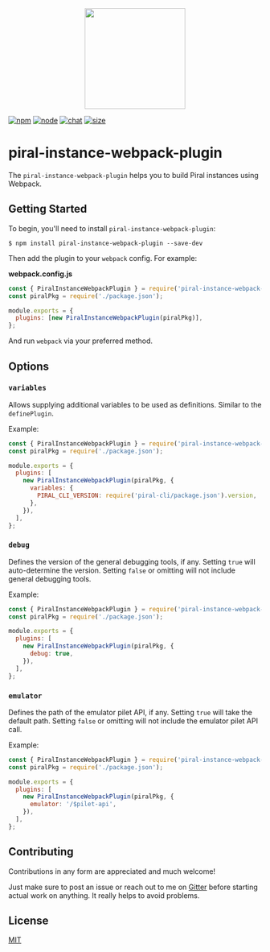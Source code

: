 <div align="center">
  <a href="https://github.com/webpack/webpack">
    <img width="200" height="200" src="https://webpack.js.org/assets/icon-square-big.svg">
  </a>
</div>

[![npm][npm]][npm-url]
[![node][node]][node-url]
[![chat][chat]][chat-url]
[![size][size]][size-url]

# piral-instance-webpack-plugin

The `piral-instance-webpack-plugin` helps you to build Piral instances using Webpack.

## Getting Started

To begin, you'll need to install `piral-instance-webpack-plugin`:

```console
$ npm install piral-instance-webpack-plugin --save-dev
```

Then add the plugin to your `webpack` config. For example:

**webpack.config.js**

```js
const { PiralInstanceWebpackPlugin } = require('piral-instance-webpack-plugin');
const piralPkg = require('./package.json');

module.exports = {
  plugins: [new PiralInstanceWebpackPlugin(piralPkg)],
};
```

And run `webpack` via your preferred method.

## Options

### `variables`

Allows supplying additional variables to be used as definitions. Similar to the `definePlugin`.

Example:

```js
const { PiralInstanceWebpackPlugin } = require('piral-instance-webpack-plugin');
const piralPkg = require('./package.json');

module.exports = {
  plugins: [
    new PiralInstanceWebpackPlugin(piralPkg, {
      variables: {
        PIRAL_CLI_VERSION: require('piral-cli/package.json').version,
      },
    }),
  ],
};
```

### `debug`

Defines the version of the general debugging tools, if any. Setting `true` will auto-determine the version. Setting `false` or omitting will not include general debugging tools.

Example:

```js
const { PiralInstanceWebpackPlugin } = require('piral-instance-webpack-plugin');
const piralPkg = require('./package.json');

module.exports = {
  plugins: [
    new PiralInstanceWebpackPlugin(piralPkg, {
      debug: true,
    }),
  ],
};
```

### `emulator`

Defines the path of the emulator pilet API, if any. Setting `true` will take the default path. Setting `false` or omitting will not include the emulator pilet API call.

Example:

```js
const { PiralInstanceWebpackPlugin } = require('piral-instance-webpack-plugin');
const piralPkg = require('./package.json');

module.exports = {
  plugins: [
    new PiralInstanceWebpackPlugin(piralPkg, {
      emulator: '/$pilet-api',
    }),
  ],
};
```

## Contributing

Contributions in any form are appreciated and much welcome!

Just make sure to post an issue or reach out to me on [Gitter](https://gitter.im/piral-io/community) before starting actual work on anything. It really helps to avoid problems.

## License

[MIT](./LICENSE)

[npm]: https://img.shields.io/npm/v/piral-instance-webpack-plugin.svg
[npm-url]: https://npmjs.com/package/piral-instance-webpack-plugin
[node]: https://img.shields.io/node/v/piral-instance-webpack-plugin.svg
[node-url]: https://nodejs.org
[chat]: https://img.shields.io/badge/gitter-piral-io%2Fcommunity-brightgreen.svg
[chat-url]: https://gitter.im/piral-io/community
[size]: https://packagephobia.now.sh/badge?p=piral-instance-webpack-plugin
[size-url]: https://packagephobia.now.sh/result?p=piral-instance-webpack-plugin
